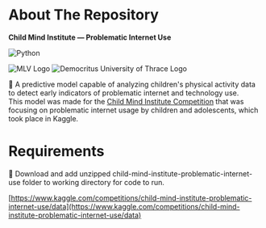 # About The Repository
**Child Mind Institute — Problematic Internet Use**

![Python](https://img.shields.io/badge/-Python-black?logo=python&style=flat)

![MLV Logo](http://mlv.cs.ihu.gr/wp-content/uploads/2021/12/MLV_logo.png)
![Democritus University of Thrace Logo](https://www.kvk.lt/wp-content/uploads/2022/07/image_2022-07-27_151720693.png)

🤖 A predictive model capable of analyzing children's physical activity data to detect early indicators of problematic internet and technology use.<br>
 This model was made for the [Child Mind Institute Competition](https://www.kaggle.com/competitions/child-mind-institute-problematic-internet-use/overview) that was focusing on problematic internet usage by children and adolescents, which took place in Kaggle.

# Requirements

💾 Download and add unzipped child-mind-institute-problematic-internet-use folder to working directory for code to run.

[https://www.kaggle.com/competitions/child-mind-institute-problematic-internet-use/data](https://www.kaggle.com/competitions/child-mind-institute-problematic-internet-use/data)
